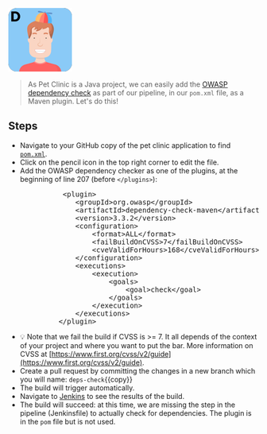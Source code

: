 ![Dan](../../assets/online-devops-dojo/shift-security-left/dan.png)

> As Pet Clinic is a Java project, we can easily add the [OWASP dependency check](https://www.owasp.org/index.php/OWASP_Dependency_Check) as part of our pipeline, in our `pom.xml` file, as a Maven plugin. Let's do this!

## Steps

* Navigate to your GitHub copy of the pet clinic application to find [`pom.xml`](https://[[HOST_SUBDOMAIN]]-9876-[[KATACODA_HOST]].environments.katacoda.com/#pomfile).
* Click on the pencil icon in the top right corner to edit the file.
* Add the OWASP dependency checker as one of the plugins, at the beginning of line 207 (before `</plugins>`):

<pre class="file" data-target="clipboard">
             &lt;plugin&gt;
                &lt;groupId&gt;org.owasp&lt;/groupId&gt;
                &lt;artifactId&gt;dependency-check-maven&lt;/artifactId&gt;
                &lt;version&gt;3.3.2&lt;/version&gt;
                &lt;configuration&gt;
                    &lt;format&gt;ALL&lt;/format&gt;
                    &lt;failBuildOnCVSS&gt;7&lt;/failBuildOnCVSS&gt;
                    &lt;cveValidForHours&gt;168&lt;/cveValidForHours&gt;
                &lt;/configuration&gt;
                &lt;executions&gt;
                    &lt;execution&gt;
                        &lt;goals&gt;
                            &lt;goal&gt;check&lt;/goal&gt;
                        &lt;/goals&gt;
                    &lt;/execution&gt;
                &lt;/executions&gt;
            &lt;/plugin&gt;
</pre>

* 💡 Note that we fail the build if CVSS is >= 7. It all depends of the context of your project and where you want to put the bar. More information on CVSS at [https://www.first.org/cvss/v2/guide](https://www.first.org/cvss/v2/guide).
* Create a pull request by committing the changes in a new branch which you will name: `deps-check`{{copy}}
* The build will trigger automatically.
* Navigate to [Jenkins](https://[[HOST_SUBDOMAIN]]-8080-[[KATACODA_HOST]].environments.katacoda.com/blue/organizations/jenkins/pet-clinic/activity) to see the results of the build.
* The build will succeed: at this time, we are missing the step in the pipeline (Jenkinsfile) to actually check for dependencies. The plugin is in the `pom` file but is not used.
